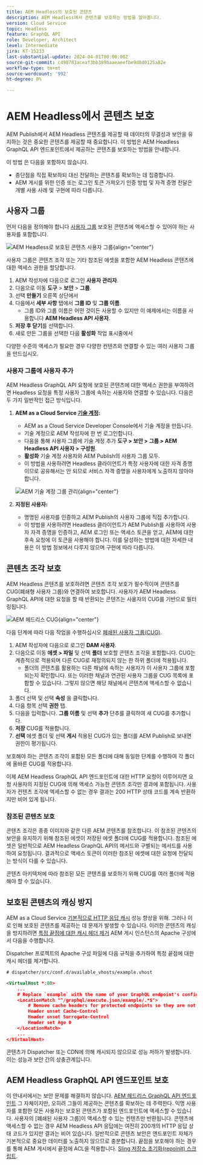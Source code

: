 ```yaml
---
title: AEM Headless의 보호된 콘텐츠
description: AEM Headless에서 콘텐츠를 보호하는 방법을 알아봅니다.
version: Cloud Service
topic: Headless
feature: GraphQL API
role: Developer, Architect
level: Intermediate
jira: KT-15233
last-substantial-update: 2024-04-01T00:00:00Z
source-git-commit: c498783aceaf3bb389baaeaeefbe9d8d0125a82e
workflow-type: tm+mt
source-wordcount: '992'
ht-degree: 0%

---
```



# AEM Headless에서 콘텐츠 보호

AEM Publish에서 AEM Headless 콘텐츠를 제공할 때 데이터의 무결성과 보안을 유지하는 것은 중요한 콘텐츠를 제공할 때 중요합니다. 이 방법은 AEM Headless GraphQL API 엔드포인트에서 제공하는 콘텐츠를 보호하는 방법을 안내합니다.

이 방법 은 다음을 포함하지 않습니다.

- 종단점을 직접 확보하되 대신 전달하는 콘텐츠를 확보하는 데 집중합니다.
- AEM 게시를 위한 인증 또는 로그인 토큰 가져오기 인증 방법 및 자격 증명 전달은 개별 사용 사례 및 구현에 따라 다릅니다.

## 사용자 그룹

먼저 다음을 정의해야 합니다 [사용자 그룹](https://experienceleague.adobe.com/en/docs/experience-manager-learn/cloud-service/accessing/aem-users-groups-and-permissions) 보호된 콘텐츠에 액세스할 수 있어야 하는 사용자를 포함합니다.

![AEM Headless로 보호된 콘텐츠 사용자 그룹](./assets/protected-content/user-groups.png){align="center"}

사용자 그룹은 콘텐츠 조각 또는 기타 참조된 에셋을 포함한 AEM Headless 콘텐츠에 대한 액세스 권한을 할당합니다.

1. AEM 작성자에 다음으로 로그인 **사용자 관리자**.
1. 다음으로 이동 **도구** > **보안** > **그룹**.
1. 선택 **만들기** 오른쪽 상단에서
1. 다음에서 **세부 사항** 탭에서 **그룹 ID** 및 **그룹 이름**.
   - 그룹 ID와 그룹 이름은 어떤 것이든 사용할 수 있지만 이 예제에서는 이름을 사용합니다 **AEM Headless API 사용자**.
1. **저장 후 닫기**&#x200B;를 선택합니다.
1. 새로 만든 그룹을 선택한 다음 **활성화** 작업 표시줄에서

다양한 수준의 액세스가 필요한 경우 다양한 컨텐츠와 연결할 수 있는 여러 사용자 그룹을 만드십시오.

### 사용자 그룹에 사용자 추가

AEM Headless GraphQL API 요청에 보호된 콘텐츠에 대한 액세스 권한을 부여하려면 Headless 요청을 특정 사용자 그룹에 속하는 사용자와 연결할 수 있습니다. 다음은 두 가지 일반적인 접근 방식입니다.

1. **AEM as a Cloud Service [기술 계정](https://experienceleague.adobe.com/en/docs/experience-manager-learn/getting-started-with-aem-headless/authentication/service-credentials):**
   - AEM as a Cloud Service Developer Console에서 기술 계정을 만듭니다.
   - 기술 계정으로 AEM 작성자에 한 번 로그인합니다.
   - 다음을 통해 사용자 그룹에 기술 계정 추가 **도구 > 보안 > 그룹 > AEM Headless API 사용자 > 구성원**.
   - **활성화** 기술 계정 사용자와 AEM Publish의 사용자 그룹 모두.
   - 이 방법을 사용하려면 Headless 클라이언트가 특정 사용자에 대한 자격 증명이므로 공유해서는 안 되므로 서비스 자격 증명을 사용자에게 노출하지 않아야 합니다.

   ![AEM 기술 계정 그룹 관리](./assets/protected-content/group-membership.png){align="center"}

2. **지정된 사용자:**
   - 명명된 사용자를 인증하고 AEM Publish의 사용자 그룹에 직접 추가합니다.
   - 이 방법을 사용하려면 Headless 클라이언트가 AEM Publish를 사용하여 사용자 자격 증명을 인증하고, AEM 로그인 또는 액세스 토큰을 얻고, AEM에 대한 후속 요청에 이 토큰을 사용해야 합니다. 이를 달성하는 방법에 대한 자세한 내용은 이 방법 정보에서 다루지 않으며 구현에 따라 다릅니다.

## 콘텐츠 조각 보호

AEM Headless 콘텐츠를 보호하려면 콘텐츠 조각 보호가 필수적이며 콘텐츠를 CUG(폐쇄형 사용자 그룹)와 연결하여 보호합니다. 사용자가 AEM Headless GraphQL API에 대한 요청을 할 때 반환되는 콘텐츠는 사용자의 CUG를 기반으로 필터링됩니다.

![AEM 헤드리스 CUG](./assets/protected-content/cugs.png){align="center"}

다음 단계에 따라 다음 작업을 수행하십시오 [폐쇄된 사용자 그룹(CUG)](https://experienceleague.adobe.com/en/docs/experience-manager-learn/assets/advanced/closed-user-groups).

1. AEM 작성자에 다음으로 로그인 **DAM 사용자**.
2. 다음으로 이동 **에셋 > 파일** 및 선택 **폴더** 보호할 콘텐츠 조각을 포함합니다. CUG는 계층적으로 적용되며 다른 CUG로 재정의되지 않는 한 하위 폴더에 적용됩니다.
   - 폴더의 콘텐츠를 활용하는 다른 채널에 속하는 사용자가 이 사용자 그룹에 포함되는지 확인합니다. 또는 이러한 채널과 연관된 사용자 그룹을 CUG 목록에 포함할 수 있습니다. 그렇지 않으면 해당 채널에서 콘텐츠에 액세스할 수 없습니다.
3. 폴더 선택 및 선택 **속성** 을 클릭합니다.
4. 다음 항목 선택 **권한** 탭.
5. 다음을 입력합니다. **그룹 이름** 및 선택 **추가** 단추를 클릭하여 새 CUG를 추가합니다.
6. **저장** CUG를 적용합니다.
7. **선택** 에셋 폴더 및 선택 **게시** 적용된 CUG가 있는 폴더를 AEM Publish로 보내면 권한이 평가됩니다.

보호해야 하는 콘텐츠 조각이 포함된 모든 폴더에 대해 동일한 단계를 수행하여 각 폴더에 올바른 CUG를 적용합니다.

이제 AEM Headless GraphQL API 엔드포인트에 대한 HTTP 요청이 이루어지면 요청 사용자의 지정된 CUG에 의해 액세스 가능한 콘텐츠 조각만 결과에 포함됩니다. 사용자가 컨텐츠 조각에 액세스할 수 없는 경우 결과는 200 HTTP 상태 코드를 계속 반환하지만 비어 있게 됩니다.

### 참조된 콘텐츠 보호

콘텐츠 조각은 종종 이미지와 같은 다른 AEM 콘텐츠를 참조합니다. 이 참조된 콘텐츠의 보안을 유지하기 위해 참조된 에셋이 저장된 에셋 폴더에 CUG를 적용합니다. 참조된 에셋은 일반적으로 AEM Headless GraphQL API의 메서드와 구별되는 메서드를 사용하여 요청됩니다. 결과적으로 액세스 토큰이 이러한 참조된 에셋에 대한 요청에 전달되는 방식이 다를 수 있습니다.

콘텐츠 아키텍처에 따라 참조된 모든 콘텐츠를 보호하기 위해 CUG를 여러 폴더에 적용해야 할 수 있습니다.

## 보호된 콘텐츠의 캐싱 방지

AEM as a Cloud Service [기본적으로 HTTP 응답 캐시](https://experienceleague.adobe.com/en/docs/experience-manager-learn/cloud-service/caching/publish) 성능 향상을 위해. 그러나 이로 인해 보호된 콘텐츠를 제공하는 데 문제가 발생할 수 있습니다. 이러한 콘텐츠의 캐싱을 방지하려면 [특정 끝점에 대한 캐시 헤더 제거](https://experienceleague.adobe.com/en/docs/experience-manager-learn/cloud-service/caching/publish#how-to-customize-cache-rules-1) AEM 게시 인스턴스의 Apache 구성에서 다음을 수행합니다.

Dispatcher 프로젝트의 Apache 구성 파일에 다음 규칙을 추가하여 특정 끝점에 대한 캐시 헤더를 제거합니다.

```xml
# dispatcher/src/conf.d/available_vhosts/example.vhost

<VirtualHost *:80>
    ...
    # Replace `example` with the name of your GraphQL endpoint's configuration name.
    <LocationMatch "^/graphql/execute.json/example/.*$">
        # Remove cache headers for protected endpoints so they are not cached
        Header unset Cache-Control
        Header unset Surrogate-Control
        Header set Age 0
    </LocationMatch>
    ...
</VirtualHost>
```

콘텐츠가 Dispatcher 또는 CDN에 의해 캐시되지 않으므로 성능 저하가 발생합니다. 이는 성능과 보안 간의 상충관계입니다.

## AEM Headless GraphQL API 엔드포인트 보호

이 안내서에서는 보안 문제를 해결하지 않습니다. [AEM 헤드리스 GraphQL API 엔드포인트](https://experienceleague.adobe.com/en/docs/experience-manager-cloud-service/content/headless/graphql-api/graphql-endpoint) 그 자체이지만, 오히려 그들이 제공하는 콘텐츠를 확보하는 데 주력한다. 익명 사용자를 포함한 모든 사용자는 보호된 콘텐츠가 포함된 엔드포인트에 액세스할 수 있습니다. 사용자의 [폐쇄된 사용자 그룹]이 액세스할 수 있는 컨텐츠만 반환됩니다. 콘텐츠에 액세스할 수 없는 경우 AEM Headless API 응답에는 여전히 200개의 HTTP 응답 상태 코드가 있지만 결과는 비어 있습니다. 일반적으로 콘텐츠 보안은 엔드포인트 자체가 기본적으로 중요한 데이터를 노출하지 않으므로 충분합니다. 끝점을 보호해야 하는 경우 를 통해 AEM 게시에서 끝점에 ACL을 적용합니다. [Sling 저장소 초기화(repoinit) 스크립트](https://sling.apache.org/documentation/bundles/repository-initialization.html#repoinit-parser-test-scenarios).

